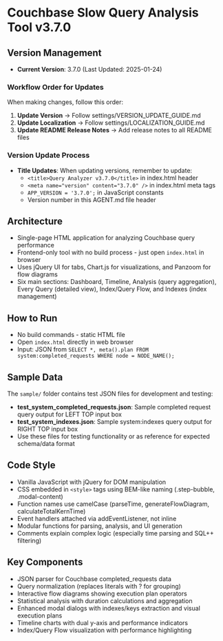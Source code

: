 # Couchbase Slow Query Analysis Tool v3.7.0

## Version Management
- **Current Version**: 3.7.0 (Last Updated: 2025-01-24)

### Workflow Order for Updates
When making changes, follow this order:
1. **Update Version** → Follow settings/VERSION_UPDATE_GUIDE.md
2. **Update Localization** → Follow settings/LOCALIZATION_GUIDE.md  
3. **Update README Release Notes** → Add release notes to all README files

### Version Update Process
- **Title Updates**: When updating versions, remember to update:
  - `<title>Query Analyzer v3.7.0</title>` in index.html header
  - `<meta name="version" content="3.7.0" />` in index.html meta tags
  - `APP_VERSION = '3.7.0';` in JavaScript constants
  - Version number in this AGENT.md file header

## Architecture
- Single-page HTML application for analyzing Couchbase query performance
- Frontend-only tool with no build process - just open `index.html` in browser
- Uses jQuery UI for tabs, Chart.js for visualizations, and Panzoom for flow diagrams
- Six main sections: Dashboard, Timeline, Analysis (query aggregation), Every Query (detailed view), Index/Query Flow, and Indexes (index management)

## How to Run
- No build commands - static HTML file
- Open `index.html` directly in web browser
- Input: JSON from `SELECT *, meta().plan FROM system:completed_requests WHERE node = NODE_NAME();`

## Sample Data
The `sample/` folder contains test JSON files for development and testing:
- **test_system_completed_requests.json**: Sample completed request query output for LEFT TOP input box
- **test_system_indexes.json**: Sample system:indexes query output for RIGHT TOP input box
- Use these files for testing functionality or as reference for expected schema/data format

## Code Style
- Vanilla JavaScript with jQuery for DOM manipulation
- CSS embedded in `<style>` tags using BEM-like naming (.step-bubble, .modal-content)
- Function names use camelCase (parseTime, generateFlowDiagram, calculateTotalKernTime)
- Event handlers attached via addEventListener, not inline
- Modular functions for parsing, analysis, and UI generation
- Comments explain complex logic (especially time parsing and SQL++ filtering)

## Key Components
- JSON parser for Couchbase completed_requests data
- Query normalization (replaces literals with ? for grouping)
- Interactive flow diagrams showing execution plan operators
- Statistical analysis with duration calculations and aggregation
- Enhanced modal dialogs with indexes/keys extraction and visual execution plans
- Timeline charts with dual y-axis and performance indicators
- Index/Query Flow visualization with performance highlighting


